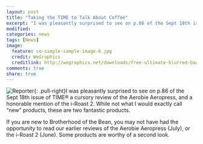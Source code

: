 ```yaml
---
layout: post
title: "Taking the TIME to Talk About Coffee"
excerpt: "I was pleasantly surprised to see on p.86 of the Sept 18th issue of TIME a cursory review of the Aerobie Aeropress."
modified: 
categories: news
tags: [News]
image:
  feature: so-simple-sample-image-6.jpg
  credit: WeGraphics
  creditlink: http://wegraphics.net/downloads/free-ultimate-blurred-background-pack/
comments: true
share: true
---
```

![Reporter](/images/reporter.jpg){: .pull-right}I was pleasantly surprised to see on p.86 of the Sept 18th issue of TIME® a cursory review of the Aerobie Aeropress, and a honorable mention of the i-Roast 2. While not what I would exactly call “new” products, these are two fantastic products.

If you are new to Brotherhood of the Bean, you may not have had the opportunity to read our earlier reviews of the Aerobie Aeropress (July), or the i-Roast 2 (June). Some products are worthy of a second look. 
